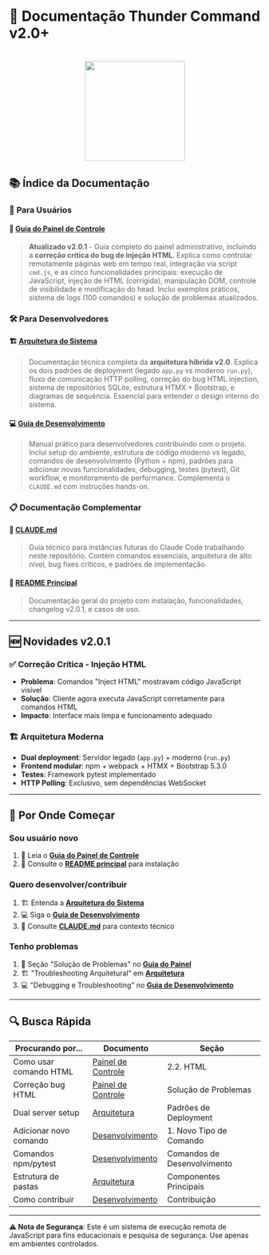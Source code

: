 # 📑 Documentação Thunder Command v2.0+

<h1 align="center">
  <img src="../static/img/logo.png"   width="200">
</h1>

## 📚 Índice da Documentação

### 👤 **Para Usuários**

#### 📖 **[Guia do Painel de Controle](./Introdução-Painel-de-Controle.md)**
> **Atualizado v2.0.1** - Guia completo do painel administrativo, incluindo a **correção crítica do bug de injeção HTML**. Explica como controlar remotamente páginas web em tempo real, integração via script `cmd.js`, e as cinco funcionalidades principais: execução de JavaScript, injeção de HTML (corrigida), manipulação DOM, controle de visibilidade e modificação do head. Inclui exemplos práticos, sistema de logs (100 comandos) e solução de problemas atualizados.

### 🛠️ **Para Desenvolvedores**

#### 🏗️ **[Arquitetura do Sistema](./arquitetura.md)**
> Documentação técnica completa da **arquitetura híbrida v2.0**. Explica os dois padrões de deployment (legado `app.py` vs moderno `run.py`), fluxo de comunicação HTTP polling, correção do bug HTML injection, sistema de repositórios SQLite, estrutura HTMX + Bootstrap, e diagramas de sequência. Essencial para entender o design interno do sistema.

#### 💻 **[Guia de Desenvolvimento](./desenvolvimento.md)**
> Manual prático para desenvolvedores contribuindo com o projeto. Inclui setup do ambiente, estrutura de código moderno vs legado, comandos de desenvolvimento (Python + npm), padrões para adicionar novas funcionalidades, debugging, testes (pytest), Git workflow, e monitoramento de performance. Complementa o `CLAUDE.md` com instruções hands-on.

### 📋 **Documentação Complementar**

#### 📝 **[CLAUDE.md](../CLAUDE.md)**
> Guia técnico para instâncias futuras do Claude Code trabalhando neste repositório. Contém comandos essenciais, arquitetura de alto nível, bug fixes críticos, e padrões de implementação.

#### 📄 **[README Principal](../README.md)**
> Documentação geral do projeto com instalação, funcionalidades, changelog v2.0.1, e casos de uso.

---

## 🆕 **Novidades v2.0.1**

### ✅ **Correção Crítica - Injeção HTML**
- **Problema**: Comandos "Inject HTML" mostravam código JavaScript visível
- **Solução**: Cliente agora executa JavaScript corretamente para comandos HTML
- **Impacto**: Interface mais limpa e funcionamento adequado

### 🏗️ **Arquitetura Moderna**
- **Dual deployment**: Servidor legado (`app.py`) + moderno (`run.py`)
- **Frontend modular**: npm + webpack + HTMX + Bootstrap 5.3.0
- **Testes**: Framework pytest implementado
- **HTTP Polling**: Exclusivo, sem dependências WebSocket

---

## 🎯 **Por Onde Começar**

### **Sou usuário novo**
1. 📖 Leia o **[Guia do Painel de Controle](./Introdução-Painel-de-Controle.md)**
2. 📄 Consulte o **[README principal](../README.md)** para instalação

### **Quero desenvolver/contribuir**
1. 🏗️ Entenda a **[Arquitetura do Sistema](./arquitetura.md)**
2. 💻 Siga o **[Guia de Desenvolvimento](./desenvolvimento.md)**
3. 📝 Consulte **[CLAUDE.md](../CLAUDE.md)** para contexto técnico

### **Tenho problemas**
1. 📖 Seção "Solução de Problemas" no **[Guia do Painel](./Introdução-Painel-de-Controle.md)**
2. 🏗️ "Troubleshooting Arquitetural" em **[Arquitetura](./arquitetura.md)**
3. 💻 "Debugging e Troubleshooting" no **[Guia de Desenvolvimento](./desenvolvimento.md)**

---

## 🔍 **Busca Rápida**

| Procurando por... | Documento | Seção |
|-------------------|-----------|-------|
| Como usar comando HTML | [Painel de Controle](./Introdução-Painel-de-Controle.md) | 2.2. HTML |
| Correção bug HTML | [Painel de Controle](./Introdução-Painel-de-Controle.md) | Solução de Problemas |
| Dual server setup | [Arquitetura](./arquitetura.md) | Padrões de Deployment |
| Adicionar novo comando | [Desenvolvimento](./desenvolvimento.md) | 1. Novo Tipo de Comando |
| Comandos npm/pytest | [Desenvolvimento](./desenvolvimento.md) | Comandos de Desenvolvimento |
| Estrutura de pastas | [Arquitetura](./arquitetura.md) | Componentes Principais |
| Como contribuir | [Desenvolvimento](./desenvolvimento.md) | Contribuição |

---

**⚠️ Nota de Segurança**: Este é um sistema de execução remota de JavaScript para fins educacionais e pesquisa de segurança. Use apenas em ambientes controlados.
